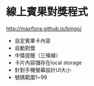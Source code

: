 # 線上賓果對獎程式

http://maxflora.github.io/bingo/  

- 自定賓果卡內容
- 自動對獎
- 中獎提醒（三條線）
- 卡片內容儲存在local storage
- 針對手機螢幕設計UI大小
- 號碼範圍1~99
